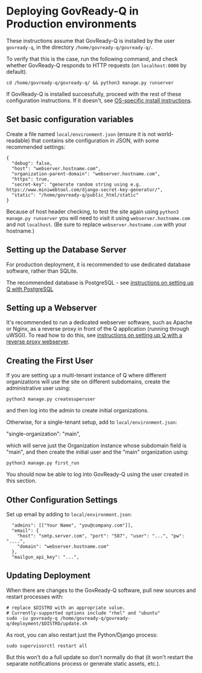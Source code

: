 # Deploying GovReady-Q in Production environments

These instructions assume that GovReady-Q is installed by the user `govready-q`, in the directory `/home/govready-q/govready-q/`.

To verify that this is the case, run the following command, and check whether GovReady-Q responds to HTTP requests (on `localhost:8000` by default).

	cd /home/govready-q/govready-q/ && python3 manage.py runserver

If GovReady-Q is installed successfully, proceed with the rest of these configuration instructions. If it doesn't, see [OS-specific install instructions](deploy_host_os.html).

## Set basic configuration variables

Create a file named `local/environment.json` (ensure it is not world-readable) that contains site configuration in JSON, with some recommended settings:

	{
	  "debug": false,
	  "host": "webserver.hostname.com",
	  "organization-parent-domain": "webserver.hostname.com",
	  "https": true,
	  "secret-key": "generate random string using e.g. https://www.miniwebtool.com/django-secret-key-generator/",
	  "static": "/home/govready-q/public_html/static"
	}

Because of host header checking, to test the site again using `python3 manage.py runserver` you will need to visit it using `webserver.hostname.com` and not `localhost`. (Be sure to replace `webserver.hostname.com` with your hostname.)

## Setting up the Database Server

For production deployment, it is recommended to use dedicated database software, rather than SQLite.

The recommended database is PostgreSQL - see [instructions on setting up Q with PostgreSQL](configure_db.html)

## Setting up a Webserver

It's recommended to run a dedicated webserver software, such as Apache or Nginx, as a reverse proxy in front of the Q application (running through uWSGI). To read how to do this, see [instructions on setting up Q with a reverse proxy webserver](configure_webserver.html).

## Creating the First User

If you are setting up a multi-tenant instance of Q where different organizations will use the site on different subdomains, create the administrative user using:

    python3 manage.py createsuperuser

and then log into the admin to create initial organizations.

Otherwise, for a single-tenant setup, add to `local/environment.json`:

  "single-organization": "main",

which will serve just the Organization instance whose subdomain field is "main", and then create the initial user and the "main" organization using:

	python3 manage.py first_run

You should now be able to log into GovReady-Q using the user created in this section.

## Other Configuration Settings

Set up email by adding to `local/environment.json`:

	  "admins": [["Your Name", "you@company.com"]],
	  "email": {
	    "host": "smtp.server.com", "port": "587", "user": "...", "pw": "....",
	    "domain": "webserver.hostname.com"
	  },
	  "mailgun_api_key": "...",

## Updating Deployment

When there are changes to the GovReady-Q software, pull new sources and restart processes with:

    # replace $DISTRO with an appropriate value.
    # Currently-supported options include "rhel" and "ubuntu"
    sudo -iu govready-q /home/govready-q/govready-q/deployment/$DISTRO/update.sh
    
As root, you can also restart just the Python/Django process:    

    sudo supervisorctl restart all
    
But this won't do a full update so don't normally do that (it won't restart the separate notifications process or generate static assets, etc.).
